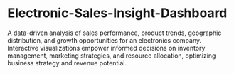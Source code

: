 # Electronic-Sales-Insight-Dashboard
A data-driven analysis of sales performance, product trends, geographic distribution, and growth opportunities for an electronics company. Interactive visualizations empower informed decisions on inventory management, marketing strategies, and resource allocation, optimizing business strategy and revenue potential.
